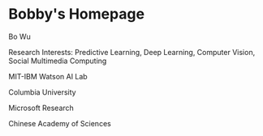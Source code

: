 # Bobby's Homepage
Bo Wu

Research Interests: Predictive Learning, Deep Learning, Computer Vision, Social Multimedia Computing

MIT-IBM Watson AI Lab

Columbia University

Microsoft Research

Chinese Academy of Sciences
